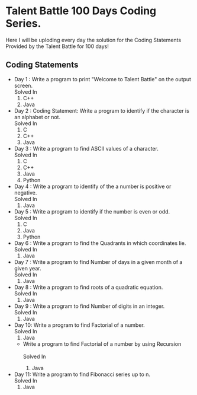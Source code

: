 <h1>Talent Battle 100 Days Coding Series.</h1>
Here I will be uploding every day the solution for the Coding Statements Provided by the Talent Battle for 100 days!

<h2>Coding Statements</h2>
  <ul>
    <li>Day 1 : Write a program to print "Welcome to Talent Battle" on the output screen.<br> Solved In 
        <ol>
            <li>C++</li>
             <li>Java</li>
        </ol>
    </li>  
    <li>Day 2 : Coding Statement: Write a program to identify if the character is an alphabet or not.<br> Solved In 
        <ol><li>C</li>
            <li>C++</li>
            <li>Java</li>
        </ol></li>
    <li>Day 3 : Write a program to find ASCII values of a character.<br> Solved In 
        <ol><li>C</li>
            <li>C++</li>
            <li>Java</li>
            <li>Python</li>
        </ol></li>
   <li>Day 4 : Write a program to identify of the a number is positive or negative.<br> Solved In 
        <ol><li>Java</li></ol></li>
    <li>Day 5 : Write a program to identify if the number is even or odd.<br> Solved In 
        <ol><li>C</li>
            <li>Java</li>
            <li>Python</li>
        </ol></li>
    <li>Day 6 : Write a program to find the Quadrants in which coordinates lie.<br> Solved In 
        <ol><li>Java</li>
           </ol></li>
    <li>Day 7 : Write a program to find Number of days in a given month of a given year.<br> Solved In 
        <ol><li>Java</li>
           </ol></li>
    <li>Day 8 : Write a program to find roots of a quadratic equation.<br> Solved In 
        <ol><li>Java</li>
            </ol></li>
    <li>Day 9 : Write a program to find Number of digits in an integer.<br> Solved In 
        <ol><li>Java</li>
            </ol></li>
    <li>Day 10: Write a program to find Factorial of a number.<br> Solved In 
        <ol><li>Java</li>
            </ol>
      <ul><li>Write a program to find Factorial of a number by using Recursion</li><br> Solved In 
        <ol><li>Java</li>
            </ol>
      </ul></li>
    <li>Day 11: Write a program to find Fibonacci series up to n.<br> Solved In 
        <ol><li>Java</li>
            </ol></li></ul>
